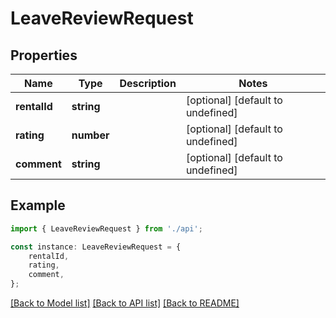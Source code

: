 # LeaveReviewRequest


## Properties

Name | Type | Description | Notes
------------ | ------------- | ------------- | -------------
**rentalId** | **string** |  | [optional] [default to undefined]
**rating** | **number** |  | [optional] [default to undefined]
**comment** | **string** |  | [optional] [default to undefined]

## Example

```typescript
import { LeaveReviewRequest } from './api';

const instance: LeaveReviewRequest = {
    rentalId,
    rating,
    comment,
};
```

[[Back to Model list]](../README.md#documentation-for-models) [[Back to API list]](../README.md#documentation-for-api-endpoints) [[Back to README]](../README.md)

